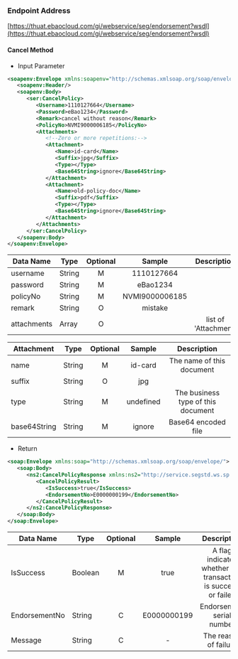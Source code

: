 ### Endpoint Address

[https://thuat.ebaocloud.com/gi/webservice/seg/endorsement?wsdl](https://thuat.ebaocloud.com/gi/webservice/seg/endorsement?wsdl)

#### Cancel Method

- Input Parameter

```xml
<soapenv:Envelope xmlns:soapenv="http://schemas.xmlsoap.org/soap/envelope/" xmlns:ser="http://service.segstd.ws.sp.gs.ebao.com/">
   <soapenv:Header/>
   <soapenv:Body>
      <ser:CancelPolicy>
         <Username>1110127664</Username>
         <Password>eBao1234</Password>    
         <Remark>cancel without reason</Remark>
         <PolicyNo>NVMI9000006185</PolicyNo>
         <Attachments>
            <!--Zero or more repetitions:-->
            <Attachment>
               <Name>id-card</Name>
               <Suffix>jpg</Suffix>
               <Type></Type>
               <Base64String>ignore</Base64String>
            </Attachment>
            <Attachment>
               <Name>old-policy-doc</Name>
               <Suffix>pdf</Suffix>
               <Type></Type>
               <Base64String>ignore</Base64String>
            </Attachment>
         </Attachments>
      </ser:CancelPolicy>
   </soapenv:Body>
</soapenv:Envelope>
```

| Data Name | Type | Optional | Sample | Description |
| --- | --- | :-: | :-: | :-: |
| username | String | M | 1110127664 |  |
| password | String | M | eBao1234 |  |
| policyNo| String | M |  NVMI9000006185 |  |
| remark | String | O | mistake | |
| attachments | Array| O | |list of 'Attachment'  |


|Attachment| Type| Optional| Sample| Description|
| --- | --- | :-: | :-: | :-: |
|name|String|M|id-card| The name of this document|
|suffix|String|O|jpg| |
|type|String|M|undefined| The business type of this document|
|base64String|String|M|ignore| Base64 encoded file |


- Return

```xml
<soap:Envelope xmlns:soap="http://schemas.xmlsoap.org/soap/envelope/">
   <soap:Body>
      <ns2:CancelPolicyResponse xmlns:ns2="http://service.segstd.ws.sp.gs.ebao.com/">
         <CancelPolicyResult>
            <IsSuccess>true</IsSuccess>
            <EndorsementNo>E0000000199</EndorsementNo>
         </CancelPolicyResult>
      </ns2:CancelPolicyResponse>
   </soap:Body>
</soap:Envelope>
```

| Data Name | Type  | Optional |Sample | Description |
| --- | --- | :-: | :-: | :-: |
| IsSuccess |Boolean | M| true | A flag indicates whether this transaction is succeed or failed|
| EndorsementNo | String | C | E0000000199 | Endorsement serial number|
| Message | String | C | - | The reason of failure |

